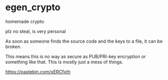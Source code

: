 # egen_crypto
homemade crypto

plz no steal, is very personal

As soon as someone finds the source code and the keys to a file, it can be broken.

This means this is no way as secure as PUB/PRI-key encryption or something like that. This is mostly just a mess of things. 

https://pastebin.com/xERCfxth
